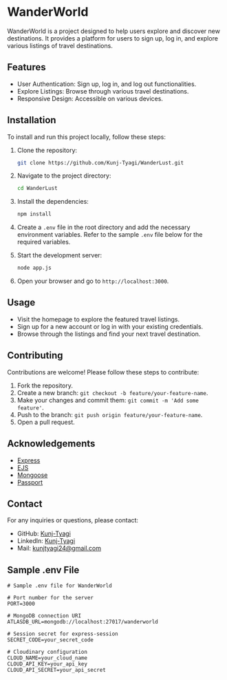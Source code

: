 # WanderWorld

WanderWorld is a project designed to help users explore and discover new destinations. It provides a platform for users to sign up, log in, and explore various listings of travel destinations.

## Features

- User Authentication: Sign up, log in, and log out functionalities.
- Explore Listings: Browse through various travel destinations.
- Responsive Design: Accessible on various devices.

## Installation

To install and run this project locally, follow these steps:

1. Clone the repository:

    ```sh
    git clone https://github.com/Kunj-Tyagi/WanderLust.git
    ```

2. Navigate to the project directory:

    ```sh
    cd WanderLust
    ```

3. Install the dependencies:

    ```sh
    npm install
    ```

4. Create a `.env` file in the root directory and add the necessary environment variables. Refer to the sample `.env` file below for the required variables.



5. Start the development server:

    ```sh
    node app.js
    ```

6. Open your browser and go to `http://localhost:3000`.


## Usage

- Visit the homepage to explore the featured travel listings.
- Sign up for a new account or log in with your existing credentials.
- Browse through the listings and find your next travel destination.

## Contributing

Contributions are welcome! Please follow these steps to contribute:

1. Fork the repository.
2. Create a new branch: `git checkout -b feature/your-feature-name`.
3. Make your changes and commit them: `git commit -m 'Add some feature'`.
4. Push to the branch: `git push origin feature/your-feature-name`.
5. Open a pull request.

## Acknowledgements

- [Express](https://expressjs.com/)
- [EJS](https://ejs.co/)
- [Mongoose](https://mongoosejs.com/)
- [Passport](http://www.passportjs.org/)

## Contact

For any inquiries or questions, please contact:

- GitHub: [Kunj-Tyagi](https://github.com/Kunj-Tyagi)
- LinkedIn: [Kunj-Tyagi](https://www.linkedin.com/in/kunj-tyagi-07688423b/)
- Mail: kunjtyagi24@gmail.com



## Sample .env File

```dotenv
# Sample .env file for WanderWorld

# Port number for the server
PORT=3000

# MongoDB connection URI
ATLASDB_URL=mongodb://localhost:27017/wanderworld

# Session secret for express-session
SECRET_CODE=your_secret_code

# Cloudinary configuration
CLOUD_NAME=your_cloud_name
CLOUD_API_KEY=your_api_key
CLOUD_API_SECRET=your_api_secret
